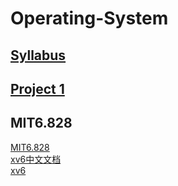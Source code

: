 # Operating-System
## [Syllabus](http://www.cs.nthu.edu.tw/~ychung/syllabus/CSC3150-2023-Fall.htm)
## [Project 1](./CSC3150)

## MIT6.828
[MIT6.828](https://pdos.csail.mit.edu/6.828/2018/schedule.html)  
[xv6中文文档](https://th0ar.gitbooks.io/xv6-chinese/content/)  
[xv6](https://pdos.csail.mit.edu/6.828/2018/xv6/book-rev11.pdf)  
